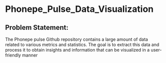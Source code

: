 # Phonepe_Pulse_Data_Visualization

## Problem Statement:

The Phonepe pulse Github repository contains a large amount of data related to
various metrics and statistics. The goal is to extract this data and process it to obtain
insights and information that can be visualized in a user-friendly manner
